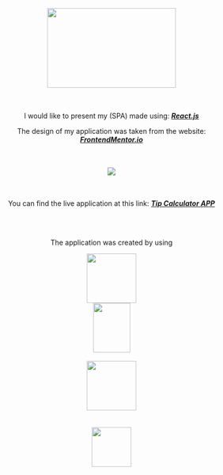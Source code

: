 <div align="center">
    <img src="https://i.imgur.com/3WRrU51.png" width="260px" height="161px"/>
</div>

<br />
<br />

<div align="center">
    <p>I would like to present my (SPA) made using: <b><i><a href="https://reactjs.org/">React.js</a></i></b></p>
    <p>The design of my application was taken from the website: <b><i><a href="frontendmentor.io">FrontendMentor.io</a></i></b></p>
</div>

<br />
<br />

<div align="center">
    <img src="https://i.imgur.com/hySy2hd.png" />
</div>

<br />
<br />


<div align="center">
    <p>You can find the live application at this link: <b><i><a href="https://piotrbablok.github.io/Tip-Calc-App/">Tip Calculator APP</a></i></b></p>

</div>

<br />
<br />

<div align="center">
    <p>The application was created by using</p>
    <img src="https://i.imgur.com/vxtuIcE.png" width="100px" height="100px" />
</div>


<div align="center">
    <img src="https://i.imgur.com/mOZhzrJ.png" width="75px" height="100px" />
</div>

<br />

<div align="center">
    <img src="https://i.imgur.com/o6dhoje.png" width="100px" height="100px" />
</div>

<br />
<br />

<div align="center">
    <img src="https://i.imgur.com/83zOTX1.png" width="80px" height="80px" />
</div>

